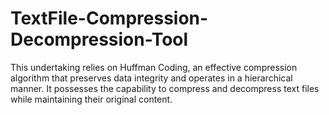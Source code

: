 # TextFile-Compression-Decompression-Tool
This undertaking relies on Huffman Coding, an effective compression algorithm that preserves data integrity and operates in a hierarchical manner. It possesses the capability to compress and decompress text files while maintaining their original content.
